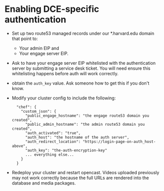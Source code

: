 # Enabling DCE-specific authentication

* Set up two route53 managed records under our *.harvard.edu domain that point to:
  * Your admin EIP and
  * Your engage server EIP.
* Ask to have your engage server EIP whitelisted with the authentication server
  by submitting a service desk ticket. You will need ensure this whitelisting
  happens before auth will work correctly.
* obtain the `auth_key` value. Ask someone how to get this if you don't know.
* Modify your cluster config to include the following:

        "chef": {
          "custom_json": {
            "public_engage_hostname": "the engage route53 domain you created",
            "public_admin_hostname": "the admin route53 domain you created",
            "auth_activated": "true",
            "auth_host": "the hostname of the auth server",
            "auth_redirect_location": "https://login-page-on-auth_host-above",
            "auth_key": "the-auth-encryption-key"
            ... everything else...
          }
        }

* Redeploy your cluster and restart opencast. Videos uploaded previously may
  not work correctly because the full URLs are rendered into the database and
  media packages.
